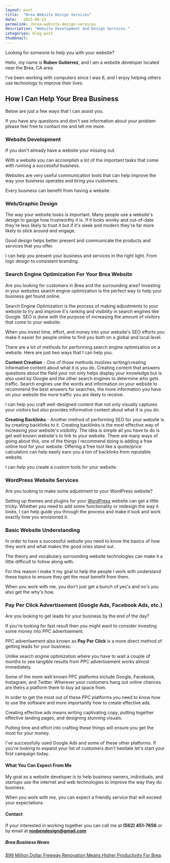 ```yaml
---
layout: post
title:  "Brea Website Design Services"
date:   2022-06-22
permalink: /brea-website-design-services
description: "Website Development and Design Services."
categories: blog-post
thumbnail: 
---
```

Looking for someone to help you with your website?

Hello, my name is **Ruben Gutierrez**, and I am a website developer located near the Brea, CA area. 

I’ve been working with computers since I was 6, and I enjoy helping others use technology to improve their lives.  

## How I Can Help Your Brea Business
Below are just a few ways that I can assist you. 

If you have any questions and don't see information about your problem please feel free to contact me and tell me more. 

### Website Development
If you don't already have a website your missing out.

With a website you can accomplish a lot of the important tasks that come with running a successful business.

Websites are very useful communication tools that can help improve the way your business operates and bring you customers.

Every business can benefit from having a website.

### Web/Graphic Design
The way your website looks is important.  Many people use a website's design to gauge how trustworthy it is.  If it looks wonky and out-of-date they're less likely to trust it but if it's sleek and modern they're far more likely to stick around and engage. 

Good design helps better present and communicate the products and services that you offer. 

I can help you present your business and services in the right light.  From logo design to consistent branding.

### Search Engine Optimization For Your Brea Website
Are you looking for customers in Brea and the surrounding area? Investing in your websites search engine optimization is the perfect way to help your business get found online.

Search Engine Optimization is the process of making adjustments to your website to try and improve it's ranking and visibility in search engines like Google. SEO is done with the purpose of increasing the amount of visitors that come to your website.

When you invest time, effort, and money into your website's SEO efforts you make it easier for people online to find you both on a global and local level.

There are a lot of methods for performing search engine optimization on a website.  Here are just two ways that I can help you.

**Content Creation** - One of those methods involves writing/creating informative content about what it is you do.  Creating content that answers questions about the field your not only helps display your knowledge but is also used by Google and the other search engines to determine who gets traffic. Search engines use the words and information on your website to recommend the best answers for searches, the more information you have on your website the more traffic you are likely to receive.

I can help you craft well-designed content that not only visually captures your visitors but also provides informative content about what it is you do.

**Creating Backlinks** - Another method of performing SEO for your website is by creating backlinks to it.  Creating backlinks is the most effective way of increasing your website's visibility.  The idea is simple all you have to do is get well known website's to link to your website.  There are many ways of going about this, one of the things I recommend doing is adding a free online tool for your website.  Offering a free tool like a quote/price calculators can help easily earn you a ton of backlinks from reputable website.  

I can help you create a custom tools for your website.

### WordPress Website Services
Are you looking to make some adjustment to your WordPress website?

Setting up themes and plugins for your [WordPress](https://rooben.design/what-is-wordpress-why-your-first-website-should-be-a-wordpress-website) website can get a little tricky.  Whether you need to add some functionality or redesign the way it looks, I can help guide you through the process and make it look and work exactly how you envisioned it.

### Basic Website Understanding
In order to have a successful website you need to know the basics of how they work and what makes the good ones stand out.

The theory and vocabulary surrounding website technologies can make it a little difficult to follow along with.

For this reason I make it my goal to help the people I work with understand these topics to ensure they get the most benefit from them.

When you work with me, you don't just get a bunch of yes's and no's you also get the why's how. 

### Pay Per Click Advertisement (Google Ads, Facebook Ads, etc.)

Are you looking to get leads for your business by the end of the day?

If you're looking for fast result then you might want to consider investing some money into PPC advertisement.

PPC advertisement also known as **Pay Per Click** is a more direct method of getting leads for your business.

Unlike search engine optimization where you have to wait a couple of months to see tangible results from PPC advertisement works almost immediately.

Some of the more well known PPC platforms include Google, Facebook, Instagram, and Twitter.  Wherever your customers hang out online chances are theirs a platform there to buy ad space from.

In order to get the most out of these PPC platforms you need to know how to use the software and more importantly how to create effective ads. 

Creating effective ads means writing captivating copy, putting together effective landing pages, and designing stunning visuals.

Putting time and effort into crafting these things will ensure you get the most for your money.

I've successfully used Google Ads and some of these other platforms.  If you're looking to expand your list of customers don't hesitate let's start your first campaign today.

#### What You Can Expect From Me
My goal as a website developer is to help business owners, individuals, and startups use the internet and web technologies to improve the way they do business. 

When you work with me, you can expect a friendly service that will exceed your expectations.

#### Contact
If your interested in working together you can call me at **(562) 451-7656** or by email at **roobendesign@gmail.com**

##### Brea Business News
[$99 Million Dollar Freeway Renovation Means Higher Productivity For Brea](https://rooben.design/brea-gets-better-freeway-access-is-your-business-ready-for-increase-in-foot-traffic).

